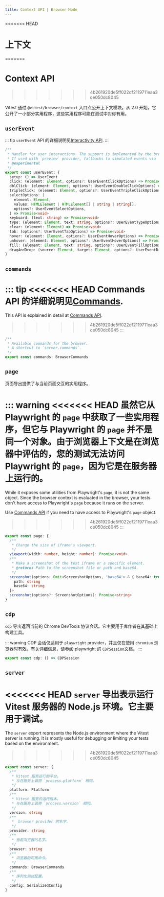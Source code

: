 ```yaml
---
title: Context API | Browser Mode
---
```


<<<<<<< HEAD
# 上下文
=======
# Context API
>>>>>>> 4b261920de5ff022df2119711eaa3ce050dc8045

Vitest 通过 `@vitest/browser/context` 入口点公开上下文模块。从 2.0 开始，它公开了一小部分实用程序，这些实用程序可能在测试中对你有用。

## `userEvent`

::: tip
`userEvent` API 的详细说明见[Interactivity API](/guide/browser/interactivity-api).
:::

```ts
/**
 * Handler for user interactions. The support is implemented by the browser provider (`playwright` or `webdriverio`).
 * If used with `preview` provider, fallbacks to simulated events via `@testing-library/user-event`.
 * @experimental
 */
export const userEvent: {
  setup: () => UserEvent
  click: (element: Element, options?: UserEventClickOptions) => Promise<void>
  dblClick: (element: Element, options?: UserEventDoubleClickOptions) => Promise<void>
  tripleClick: (element: Element, options?: UserEventTripleClickOptions) => Promise<void>
  selectOptions: (
    element: Element,
    values: HTMLElement | HTMLElement[] | string | string[],
    options?: UserEventSelectOptions,
  ) => Promise<void>
  keyboard: (text: string) => Promise<void>
  type: (element: Element, text: string, options?: UserEventTypeOptions) => Promise<void>
  clear: (element: Element) => Promise<void>
  tab: (options?: UserEventTabOptions) => Promise<void>
  hover: (element: Element, options?: UserEventHoverOptions) => Promise<void>
  unhover: (element: Element, options?: UserEventHoverOptions) => Promise<void>
  fill: (element: Element, text: string, options?: UserEventFillOptions) => Promise<void>
  dragAndDrop: (source: Element, target: Element, options?: UserEventDragAndDropOptions) => Promise<void>
}
```

## `commands`

::: tip
<<<<<<< HEAD
Commands API 的详细说明见[Commands](/guide/browser/commands).
=======
This API is explained in detail at [Commands API](/guide/browser/commands).
>>>>>>> 4b261920de5ff022df2119711eaa3ce050dc8045
:::

```ts
/**
 * Available commands for the browser.
 * A shortcut to `server.commands`.
 */
export const commands: BrowserCommands
```

## `page`

页面导出提供了与当前页面交互的实用程序。

::: warning
<<<<<<< HEAD
虽然它从 Playwright 的 `page` 中获取了一些实用程序，但它与 Playwright 的 `page` 并不是同一个对象。由于浏览器上下文是在浏览器中评估的，您的测试无法访问 Playwright 的 `page`，因为它是在服务器上运行的。
=======
While it exposes some utilities from Playwright's `page`, it is not the same object. Since the browser context is evaluated in the browser, your tests don't have access to Playwright's `page` because it runs on the server.

Use [Commands API](/guide/browser/commands) if you need to have access to Playwright's `page` object.
>>>>>>> 4b261920de5ff022df2119711eaa3ce050dc8045
:::

```ts
export const page: {
  /**
   * Change the size of iframe's viewport.
   */
  viewport(width: number, height: number): Promise<void>
  /**
   * Make a screenshot of the test iframe or a specific element.
   * @returns Path to the screenshot file or path and base64.
   */
  screenshot(options: Omit<ScreenshotOptions, 'base64'> & { base64: true }): Promise<{
    path: string
    base64: string
  }>
  screenshot(options?: ScreenshotOptions): Promise<string>
}
```

## `cdp`

`cdp` 导出返回当前的 Chrome DevTools 协议会话。它主要用于库作者在其基础上构建工具。

::: warning
CDP 会话仅适用于 `playwright` provider，并且仅在使用 `chromium` 浏览器时有效。有关详细信息，请参阅 playwright 的 [`CDPSession`](https://playwright.dev/docs/api/class-cdpsession)文档。
:::

```ts
export const cdp: () => CDPSession
```

## `server`

<<<<<<< HEAD
`server` 导出表示运行 Vitest 服务器的 Node.js 环境。它主要用于调试。
=======
The `server` export represents the Node.js environment where the Vitest server is running. It is mostly useful for debugging or limiting your tests based on the environment.
>>>>>>> 4b261920de5ff022df2119711eaa3ce050dc8045

```ts
export const server: {
  /**
   * Vitest 服务运行的平台。
   * 与在服务上调用 `process.platform` 相同。
   */
  platform: Platform
  /**
   * Vitest 服务的运行版本。
   * 与在服务上调用 `process.version` 相同。
   */
  version: string
  /**
   *  browser provider 的名字.
   */
  provider: string
  /**
   * 当前浏览器的名字。
   */
  browser: string
  /**
   * 浏览器的可用命令。
   */
  commands: BrowserCommands
  /**
   * 序列化测试配置。
   */
  config: SerializedConfig
}
```
